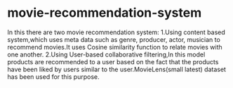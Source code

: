 # movie-recommendation-system
In this there are two movie recommendation system:
1.Using content based system,which uses meta data such as genre, producer, actor, musician to recommend movies.It uses Cosine similarity     function to relate movies with one another.
2.Using User-based collaborative filtering,In this model products are recommended to a user based on the fact that the products have been     liked by users similar to the user.MovieLens(small latest) dataset has been used for this purpose.
